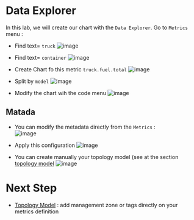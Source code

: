 # Data Explorer

In this lab, we will create our chart with the `Data Explorer`. Go to `Metrics` menu :  

- Find text= `truck` 
![image](https://user-images.githubusercontent.com/40337213/120179671-2b311d80-c20b-11eb-965d-57a9a590bd40.png)

- Find text= `container`
![image](https://user-images.githubusercontent.com/40337213/120179736-3d12c080-c20b-11eb-9a6d-38e342b31693.png)

- Create Chart fo this metric `truck.fuel.total`
![image](https://user-images.githubusercontent.com/40337213/120180131-b27e9100-c20b-11eb-9b62-8f9742807d54.png)

- Split by `model`
![image](https://user-images.githubusercontent.com/40337213/120180585-3b95c800-c20c-11eb-96df-4f8a1947b01b.png)

- Modify the chart wih the code menu 
![image](https://user-images.githubusercontent.com/40337213/120180868-97605100-c20c-11eb-9e96-0eec25bbc12e.png)

## Matada

- You can modify the metadata directly from the `Metrics`  :  
![image](https://user-images.githubusercontent.com/40337213/121270332-c9834a00-c8c1-11eb-823e-7abe97f15a22.png)

- Apply this configuration
![image](https://user-images.githubusercontent.com/40337213/121270469-18c97a80-c8c2-11eb-8ce2-e09c31196e4b.png)

- You can create manually your topology model (see at the section [topology model](/topology-model)
![image](https://user-images.githubusercontent.com/40337213/121270696-78c02100-c8c2-11eb-9da3-63f6e19a6ea5.png)

# Next Step

- [Topology Model](/topology-model) : add management zone or tags directly on your metrics definition
